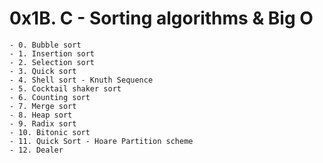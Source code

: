 # 0x1B. C - Sorting algorithms & Big O
	
	- 0. Bubble sort
	- 1. Insertion sort
	- 2. Selection sort
	- 3. Quick sort
	- 4. Shell sort - Knuth Sequence
	- 5. Cocktail shaker sort
	- 6. Counting sort
	- 7. Merge sort
	- 8. Heap sort
	- 9. Radix sort
	- 10. Bitonic sort
	- 11. Quick Sort - Hoare Partition scheme
	- 12. Dealer
